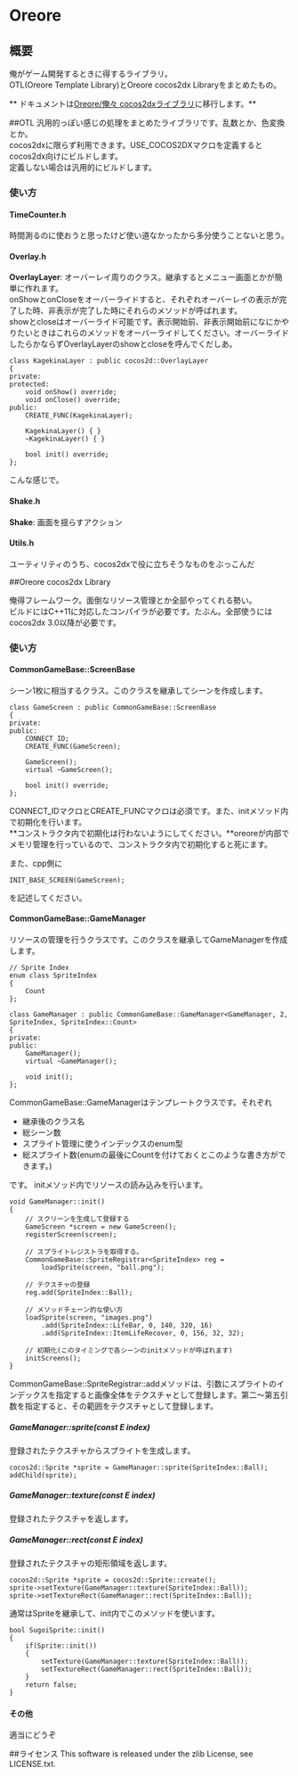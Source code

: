# Oreore
## 概要
俺がゲーム開発するときに得するライブラリ。  
OTL(Oreore Template Library)とOreore cocos2dx Libraryをまとめたもの。

** ドキュメントは[Oreore/俺々 cocos2dxライブラリ](http://giemsa.github.io/oreore/)に移行します。**

##OTL
汎用的っぽい感じの処理をまとめたライブラリです。乱数とか、色変換とか。  
cocos2dxに限らず利用できます。USE_COCOS2DXマクロを定義するとcocos2dx向けにビルドします。  
定義しない場合は汎用的にビルドします。
### 使い方
#### TimeCounter.h
時間測るのに使おうと思ったけど使い道なかったから多分使うことないと思う。

#### Overlay.h
**OverlayLayer**: オーバーレイ周りのクラス。継承するとメニュー画面とかが簡単に作れます。  
onShowとonCloseをオーバーライドすると、それぞれオーバーレイの表示が完了した時、非表示が完了した時にそれらのメソッドが呼ばれます。  
showとcloseはオーバーライド可能です。表示開始前、非表示開始前になにかやりたいときはこれらのメソッドをオーバーライドしてください。オーバーライドしたらかならずOverlayLayerのshowとcloseを呼んでくだしあ。

	class KagekinaLayer : public cocos2d::OverlayLayer
    {
    private:
    protected:
        void onShow() override;
        void onClose() override;
    public:
        CREATE_FUNC(KagekinaLayer);

        KagekinaLayer() { }
        ~KagekinaLayer() { }
    
        bool init() override;
    };

こんな感じで。

#### Shake.h
**Shake**: 画面を揺らすアクション
#### Utils.h
ユーティリティのうち、cocos2dxで役に立ちそうなものをぶっこんだ

##Oreore cocos2dx Library

俺得フレームワーク。面倒なリソース管理とか全部やってくれる勢い。  
ビルドにはC++11に対応したコンパイラが必要です。たぶん。全部使うにはcocos2dx 3.0以降が必要です。
### 使い方
#### CommonGameBase::ScreenBase
シーン1枚に相当するクラス。このクラスを継承してシーンを作成します。

    class GameScreen : public CommonGameBase::ScreenBase
    {
    private:
    public:
        CONNECT_ID;
        CREATE_FUNC(GameScreen);

        GameScreen();
        virtual ~GameScreen();

        bool init() override;
    };

CONNECT_IDマクロとCREATE_FUNCマクロは必須です。また、initメソッド内で初期化を行います。  
**コンストラクタ内で初期化は行わないようにしてください。**oreoreが内部でメモリ管理を行っているので、コンストラクタ内で初期化すると死にます。

また、cpp側に

	INIT_BASE_SCREEN(GameScreen);
	
を記述してください。

#### CommonGameBase::GameManager
リソースの管理を行うクラスです。このクラスを継承してGameManagerを作成します。

	// Sprite Index
    enum class SpriteIndex
    {
        Count
    };

    class GameManager : public CommonGameBase::GameManager<GameManager, 2, SpriteIndex, SpriteIndex::Count>
    {
    private:
    public:
        GameManager();
        virtual ~GameManager();

        void init();
    };

CommonGameBase::GameManagerはテンプレートクラスです。それぞれ

 * 継承後のクラス名
 * 総シーン数
 * スプライト管理に使うインデックスのenum型
 * 総スプライト数(enumの最後にCountを付けておくとこのような書き方ができます。)

です。
initメソッド内でリソースの読み込みを行います。

    void GameManager::init()
    {
    	// スクリーンを生成して登録する
        GameScreen *screen = new GameScreen();
        registerScreen(screen);

		// スプライトレジストラを取得する。
        CommonGameBase::SpriteRegistrar<SpriteIndex> reg = 
        	loadSprite(screen, "ball.png");

        // テクスチャの登録
        reg.add(SpriteIndex::Ball);

		// メソッドチェーン的な使い方
        loadSprite(screen, "images.png")
        	.add(SpriteIndex::LifeBar, 0, 140, 320, 16)
        	.add(SpriteIndex::ItemLifeRecover, 0, 156, 32, 32);
       
		// 初期化(このタイミングで各シーンのinitメソッドが呼ばれます)
        initScreens();
    }

CommonGameBase::SpriteRegistrar::addメソッドは、引数にスプライトのインデックスを指定すると画像全体をテクスチャとして登録します。第二〜第五引数を指定すると、その範囲をテクスチャとして登録します。

##### GameManager::sprite(const E index)
登録されたテクスチャからスプライトを生成します。

	cocos2d::Sprite *sprite = GameManager::sprite(SpriteIndex::Ball);
	addChild(sprite);

##### GameManager::texture(const E index)
登録されたテクスチャを返します。

##### GameManager::rect(const E index)
登録されたテクスチャの矩形領域を返します。

	cocos2d::Sprite *sprite = cocos2d::Sprite::create();
	sprite->setTexture(GameManager::texture(SpriteIndex::Ball));
	sprite->setTextureRect(GameManager::rect(SpriteIndex::Ball));
	
通常はSpriteを継承して、init内でこのメソッドを使います。

	bool SugoiSprite::init()
	{
		if(Sprite::init())
		{
			setTexture(GameManager::texture(SpriteIndex::Ball));
			setTextureRect(GameManager::rect(SpriteIndex::Ball));
		}
		return false;
	}

#### その他
適当にどうぞ


##ライセンス
This software is released under the zlib License, see LICENSE.txt.
